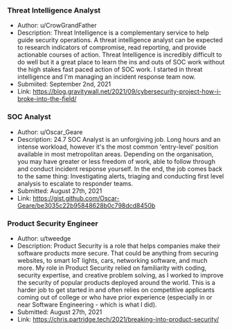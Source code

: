 ### Threat Intelligence Analyst

* Author: u/CrowGrandFather
* Description: Threat Intelligence is a complementary service to help guide security operations. A threat intelligence analyst can be expected to research indicators of compromise, read reporting, and provide actionable courses of action. Threat Intelligence is incredibly difficult to do well but it a great place to learn the ins and outs of SOC work without the high stakes fast paced action of SOC work. I started in threat intelligence and I'm managing an incident response team now.
* Submiited: September 2nd, 2021
* Link: https://blog.gravitywall.net/2021/09/cybersecurity-project-how-i-broke-into-the-field/

### SOC Analyst

* Author: u/Oscar_Geare
* Description: 24.7 SOC Analyst is an unforgiving job. Long hours and an intense workload, however it's the most common 'entry-level' position available in most metropolitan areas. Depending on the organisation, you may have greater or less freedom of work, able to follow through and conduct incident response yourself. In the end, the job comes back to the same thing: Investigating alerts, triaging and conducting first level analysis to escalate to responder teams.
* Submitted: August 27th, 2021
* Link: https://gist.github.com/Oscar-Geare/be3035c22b95848628b0c798dcd8450b

### Product Security Engineer

* Author: u/tweedge
* Description: Product Security is a role that helps companies make their software products more secure. That could be anything from securing websites, to smart IoT lights, cars, networking software, and much more. My role in Product Security relied on familiarity with coding, security expertise, and creative problem solving, as I worked to improve the security of popular products deployed around the world. This is a harder job to get started in and often relies on competitive applicants coming out of college or who have prior experience (especially in or near Software Engineering - which is what I did).
* Submitted: August 27th, 2021
* Link: https://chris.partridge.tech/2021/breaking-into-product-security/
